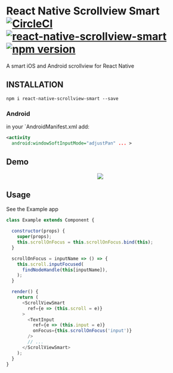 # React Native Scrollview Smart [![CircleCI](https://circleci.com/gh/Bolket/react-native-scrollview-smart.svg?style=shield&circle-token=:circle-token)](https://circleci.com/gh/Bolket/react-native-scrollview-smart) [![react-native-scrollview-smart](https://img.shields.io/npm/dm/react-native-scrollview-smart.svg)](https://www.npmjs.org/package/react-native-scrollview-smart) [![npm version](https://img.shields.io/npm/v/react-native-scrollview-smart.svg?style=flat)](https://www.npmjs.com/package/react-native-scrollview-smart)
A smart iOS and Android scrollview for React Native

## INSTALLATION

```shell
npm i react-native-scrollview-smart --save
```
### Android

in your `AndroidManifest.xml add:

```xml
<activity
  android:windowSoftInputMode="adjustPan" ... >
```

## Demo
<p align="center">
  <img src ="https://raw.githubusercontent.com/sarovin/react-native-scrollview-smart/master/Demo.gif" />
</p>

## Usage
See the Example app

```javascript
class Example extends Component {

  constructor(props) {
    super(props);
    this.scrollOnFocus = this.scrollOnFocus.bind(this);
  }

  scrollOnFocus = inputName => () => {
    this.scroll.inputFocused(
      findNodeHandle(this[inputName]),
    );
  }

  render() {
    return (
      <ScrollViewSmart
        ref={e => (this.scroll = e)}
      >
        <TextInput
          ref={e => (this.input = e)}
          onFocus={this.scrollOnFocus('input')}
        />
        // ...
      </ScrollViewSmart>
    );
  }
}

```

